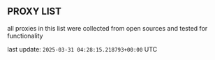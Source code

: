 ## PROXY LIST

all proxies in this list were collected from open sources and tested for functionality

last update: `2025-03-31 04:28:15.218793+00:00` UTC